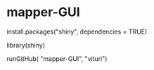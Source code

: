 # mapper-GUI
install.packages("shiny", dependencies = TRUE)

library(shiny)

runGitHub( "mapper-GUI", "vituri")

